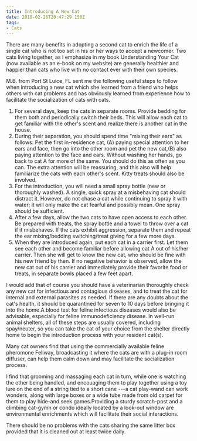 ```yaml
---
title: Introducing A New Cat
date: 2019-02-26T20:47:29.150Z
tags:
- Cats
---
```

There are many benefits in adopting a second cat to enrich the life of a single cat who is not too set in his or her ways to accept a newcomer. Two cats living together, as I emphasize in my book Understanding Your Cat (now available as an e-book on my website) are generally healthier and happier than cats who live with no contact ever with their own species.

M.B. from Port St Luice, FL sent me the following useful steps to follow when introducing a new cat which she learned from a friend who helps others with cat problems and has obviously learned from experience how to facilitate the socialization of cats with cats.

1. For several days, keep the cats in separate rooms. Provide bedding for them both and periodically switch their beds. This will allow each cat to get familiar with the other's scent and realize there is another cat in the house.
2. During their separation, you should spend time "mixing their ears" as follows: Pet the first in-residence cat, (A) paying special attention to her ears and face, then go into the other room and pet the new cat,(B) also paying attention to the face and ears. Without washing her hands, go back to cat A for more of the same. You should do this as often as you can. The extra attention will be reassuring, and this also will help familiarize the cats with each other's scent. Kitty treats should also be involved.
3. For the introduction, you will need a small spray bottle (new or thoroughly washed). A single, quick spray at a misbehaving cat should distract it. However, do not chase a cat while continuing to spray it with water; it will only make the cat fearful and possibly mean. One spray should be sufficient.
4. After a few days, allow the two cats to have open access to each other. Be prepared with treats, the spray bottle and a towel to throw over a cat if it misbehaves. If the cats exhibit aggression, separate them and repeat the ear mixing/bedding switching/treat giving for a few more days.
5. When they are introduced again, put each cat in a carrier first. Let them see each other and become familiar before allowing cat A out of his/her carrier. Then she will get to know the new cat, who should be fine with his new friend by then. If no negative behavior is observed, allow the new cat out of his carrier and immediately provide their favorite food or treats, in separate bowls placed a few feet apart. 

I would add that of course you should have a veterinarian thoroughly check any new cat for infectious and contagious diseases, and to treat the cat for internal and external parasites as needed. If there are any doubts about the cat's health, it should be quarantined for seven to 10 days before bringing it into the home.A blood test for feline infectious diseases would also be advisable, especially for feline immunodeficiency disease. In well-run animal shelters, all of these steps are usually covered, including spay/neuter, so you can take the cat of your choice from the shelter directly home to begin the introduction process with your resident cat(s).

Many cat owners find that using the commercially available feline pheromone Feliway, broadcasting it where the cats are with a plug-in room diffuser, can help them calm down and may facilitate the socialization process.

I find that grooming and massaging each cat in turn, while one is watching the other being handled, and encouaging them to play together using a toy lure on the end of a string tied to a short cane ---a cat play-wand can work wonders, along with large boxes or a wide tube made from old carpet for them to play hide-and seek games.Providing a sturdy scratch-post and a climbing cat-gymn or condo ideally located by a look-out window are environmental enrichments which will facilitate their social interactions.

There should be no problems with the cats sharing the same litter box provided that it is cleaned out at least twice daily.
